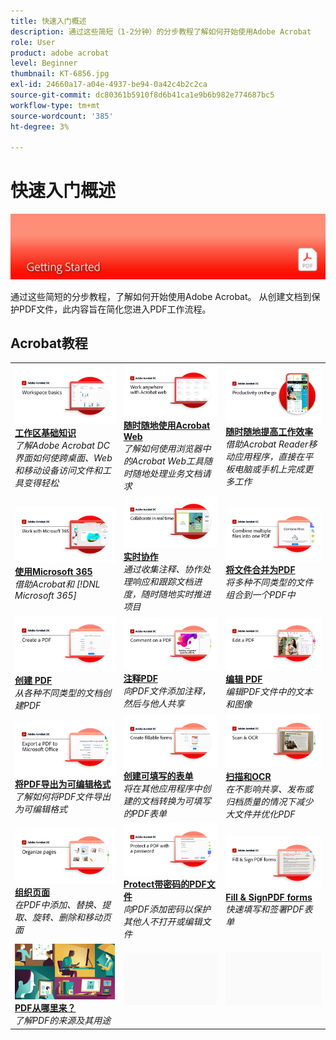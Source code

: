 ```yaml
---
title: 快速入门概述
description: 通过这些简短（1-2分钟）的分步教程了解如何开始使用Adobe Acrobat
role: User
product: adobe acrobat
level: Beginner
thumbnail: KT-6856.jpg
exl-id: 24660a17-a04e-4937-be94-0a42c4b2c2ca
source-git-commit: dc80361b5910f8d6b41ca1e9b6b982e774687bc5
workflow-type: tm+mt
source-wordcount: '385'
ht-degree: 3%

---
```


# 快速入门概述

![Acrobat快速入门图像](../assets/Hero-GettingStarted.png)

通过这些简短的分步教程，了解如何开始使用Adobe Acrobat。 从创建文档到保护PDF文件，此内容旨在简化您进入PDF工作流程。

## Acrobat教程

<table style="table-layout:fixed">
<tr>
  <td>
    <a href="get-to-know-the-acrobat-dc-interface.md">
      <img alt="工作区基础知识" src="../assets/Workspace_1280.png" />
    </a>
    <div>
    <a href="get-to-know-the-acrobat-dc-interface.md"><strong>工作区基础知识</strong></a>
    </div>
    <em>了解Adobe Acrobat DC界面如何使跨桌面、Web和移动设备访问文件和工具变得轻松</em>
    <br>
  </td>
  <td>
    <a href="acrobatweb.md">
      <img alt="随时随地使用Acrobat Web" src="../assets/Acrobatweb_1280.png" />
    </a>
    <div>
    <a href="acrobatweb.md"><strong>随时随地使用Acrobat Web</strong></a>
    </div>
    <em>了解如何使用浏览器中的Acrobat Web工具随时随地处理业务文档请求</em>
    <br>
  </td>
  <td>
    <a href="productivity.md">
      <img alt="随时随地提高工作效率" src="../assets/Productivity_1280.png" />
    </a>
    <div>
     <a href="productivity.md"><strong>随时随地提高工作效率</strong></a>
    </div>
    <em>借助Acrobat Reader移动应用程序，直接在平板电脑或手机上完成更多工作</em>
    <br>
  </td>
</tr>
<tr>
   <td>
    <a href="../integrate/integrate-overview.md#microsoft">
      <img alt="使用Microsoft 365" src="../assets/WorkMicrosoft365_1280.png" />
    </a>
    <div>
     <a href="../integrate/integrate-overview.md#microsoft"><strong>使用Microsoft 365</strong></a>
    </div>
    <em>借助Acrobat和 [!DNL Microsoft 365]</em>
    <br>
  </td>
  <td>
    <a href="collaborate.md">
      <img alt="实时协作" src="../assets/Collaborate_1280.png" />
    </a>
    <div>
     <a href="collaborate.md"><strong>实时协作</strong></a>
    </div>
    <em>通过收集注释、协作处理响应和跟踪文档进度，随时随地实时推进项目</em>
    <br>
  </td>
  <td>
    <a href="combine-to-pdf.md">
      <img alt="Combine Files到PDF" src="../assets/Combine.jpg" />
    </a>
    <div>
     <a href="combine-to-pdf.md"><strong>将文件合并为PDF</strong></a>
    </div>
    <em>将多种不同类型的文件组合到一个PDF中</em>
    <br>
  </td>
</tr>
<tr>
  <td>
    <a href="create-pdf.md">
      <img alt="创建PDF文件" src="../assets/Create.jpg" />
    </a>
    <div>
    <a href="create-pdf.md"><strong>创建 PDF</strong></a>
    </div>
    <em>从各种不同类型的文档创建PDF</em>
    <br>
  </td>
 <td>
    <a href="comment-on-pdf-files.md">
      <img alt="对Acrobat DC中的PDF文件添加注释" src="../assets/Comment.jpg" />
    </a>
    <div>
    <a href="comment-on-pdf-files.md"><strong>注释PDF</strong></a>
    </div>
    <em>向PDF文件添加注释，然后与他人共享</em>
    <br>
  </td>
  <td>
    <a href="edit-pdf.md">
      <img alt="在Acrobat DC中编辑PDF" src="../assets/Edit.jpg" />
    </a>
    <div>
    <a href="edit-pdf.md"><strong>编辑 PDF</strong></a>
    </div>
    <em>编辑PDF文件中的文本和图像</em>
    <br>
  </td>
</tr>
<tr>
  <td>
    <a href="export-pdf.md">
      <img alt="将PDF导出为可编辑格式" src="../assets/Export.jpg" />
    </a>
    <div>
    <a href="export-pdf.md"><strong>将PDF导出为可编辑格式</strong></a>
    </div>
    <em>了解如何将PDF文件导出为可编辑格式</em>
    <br>
  </td>
  <td>
    <a href="create-fillable-forms.md">
      <img alt="创建可填写的表单" src="../assets/Form_1280.png" />
    </a>
    <div>
    <a href="create-fillable-forms.md"><strong>创建可填写的表单</strong></a>
    </div>
    <em>将在其他应用程序中创建的文档转换为可填写的PDF表单</em>
    <br>
  </td>
  <td>
    <a href="scan-and-ocr.md">
      <img alt="扫描和OCR" src="../assets/Scan.jpg" />
    </a>
    <div>
    <a href="scan-and-ocr.md"><strong>扫描和OCR</strong></a>
    </div>
    <em>在不影响共享、发布或归档质量的情况下减少大文件并优化PDF</em>
    <br>
  </td>
</tr>
<tr>
 <td>
    <a href="organize.md">
      <img alt="组织页面" src="../assets/Organize.jpg" />
    </a>
    <div>
    <a href="organize.md"><strong>组织页面</strong></a>
    </div>
    <em>在PDF中添加、替换、提取、旋转、删除和移动页面</em>
    <br>
  </td>
  <td>
    <a href="password-protect.md">
      <img alt="Protect带密码的PDF文件" src="../assets/Protect.jpg" />
    </a>
    <div>
    <a href="password-protect.md"><strong>Protect带密码的PDF文件</strong></a>
    </div>
    <em>向PDF添加密码以保护其他人不打开或编辑文件</em>
    <br>
  </td>
  <td>
    <a href="fill-and-sign.md">
      <img alt="填写并签署PDF表单" src="../assets/FillSign_1280.png" />
    </a>
    <div>
    <a href="fill-and-sign.md"><strong>Fill &amp; SignPDF forms</strong></a>
    </div>
    <em>快速填写和签署PDF表单</em>
    <br>
  </td>
</tr>
<tr>
  <td>
    <a href="where-do-pdfs-come-from.md">
      <img alt="PDF从哪里来？" src="../assets/WherePDFs.jpg" />
    </a>
    <div>
    <a href="where-do-pdfs-come-from.md"><strong>PDF从哪里来？</strong></a>
    </div>
    <em>了解PDF的来源及其用途</em>
    <br>
  </td>
  <td>
   <img alt="间隔符" src="../assets/Grayspacer.png" />
    <div>
    <br>
  </td>
  <td>
   <img alt="间隔符" src="../assets/Grayspacer.png" />
    <div>
    <br>
  </td>
</tr>
</table>
